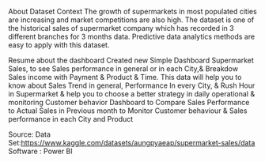 About Dataset
  Context The growth of supermarkets in most populated cities are increasing and market competitions are also high. The dataset is one of the historical sales of supermarket company which has recorded in 3 different branches for 3 months data. Predictive data analytics methods are easy to apply with this dataset.

Resume about the dashboard 
  Created new Simple Dashboard Supermarket Sales, to see Sales performance in general or in each City,& Breakdow Sales income with Payment & Product & Time. This data will help you to know about Sales Trend in general, Performance In every City, & Rush Hour in Supermarket & help you to choose a better strategy in daily operational & monitoring Customer behavior
  Dashboard to Compare Sales Performance to Actual Sales in Previous month to Monitor Customer behaviour & Sales performance in each City and Product

Source: Data Set:https://www.kaggle.com/datasets/aungpyaeap/supermarket-sales/data Software : Power BI

